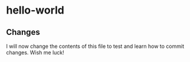 # hello-world

## Changes
I will now change the contents of this file to test and learn how to commit changes.
Wish me luck!
